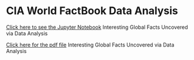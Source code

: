 # CIA World FactBook Data Analysis
[Click here to see the Jupyter Notebook](Analyze+CIA+Factbook+Data.ipynb)
Interesting Global Facts Uncovered via Data Analysis

[Click here for the pdf file](Analyze+CIA+Factbook+Data.pdf)
Interesting Global Facts Uncovered via Data Analysis
 
